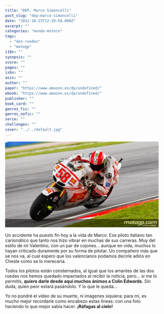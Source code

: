 ```yaml
---
title: "DEP, Marco Simoncelli"
post_slug: "dep-marco-simoncelli"
date: "2011-10-23T12:20:58.000Z"
excerpt: ""
categories: "mundo-motero"
tags: 
  - "dos-ruedas"
  - "motogp"
i18n: ""
synopsis: ""
score: ""
pages: ""
isbn: ""
asin: ""
author: ""
paper: "https://www.amazon.es/dp/undefined/"
ebook: "https://www.amazon.es/dp/undefined/"
publisher: ""
book_card: ""
genres_fic: ""
genres_nofic: ""
serie: ""
challenges: ""
cover: "../../default.jpg"
---
```


![](images/simoncelli.jpg "simoncelli")

Un accidente ha puesto fin hoy a la vida de Marco. Ese piloto italiano tan carismático que tanto nos hizo vibrar en muchas de sus carreras. Muy del estilo de mi Valentino, con un par de cojones... aunque en vida, muchos lo hayan criticado duramente por su forma de pilotar. Un compañero más que se nos va, al cual espero que los valencianos podamos decirle adiós en Cheste como se lo merecería.

Todos los pilotos están consternados, al igual que los amantes de las dos ruedas nos hemos quedado impactados al recibir la noticia, pero... si me lo permitís, **quiero darle desde aquí muchos ánimos a Colin Edwards**. Sin duda, quien peor estará pasándolo. Y lo que le queda...

Yo no pondré el vídeo de su muerte, ni imágenes siquiera; para mí, es mucho mejor recordarle como encabezo estas líneas: con una foto haciendo lo que mejor sabía hacer. **¡Ráfagas al cielo!**
